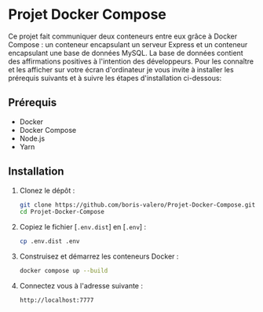 # Projet Docker Compose

Ce projet fait communiquer deux conteneurs entre eux grâce à Docker Compose : un conteneur encapsulant un serveur Express et un conteneur encapsulant une base de données MySQL. La base de données contient des affirmations positives à l'intention des développeurs. Pour les connaître et les afficher sur votre écran d'ordinateur je vous invite à installer les prérequis suivants et à suivre les étapes d'installation ci-dessous:

## Prérequis
- Docker
- Docker Compose
- Node.js
- Yarn

## Installation
1. Clonez le dépôt :
    ```sh
    git clone https://github.com/boris-valero/Projet-Docker-Compose.git
    cd Projet-Docker-Compose
    ```

2. Copiez le fichier [`.env.dist`] en [`.env`] :
    ```sh
    cp .env.dist .env
    ```

4. Construisez et démarrez les conteneurs Docker :
    ```sh
    docker compose up --build
    ```
    
4. Connectez vous à l'adresse suivante : 
	```
	http://localhost:7777
	```
